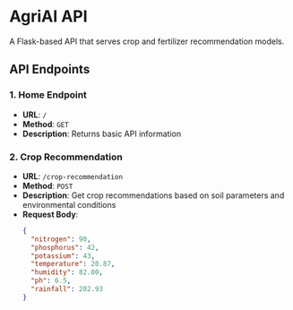 # AgriAI API

A Flask-based API that serves crop and fertilizer recommendation models.

## API Endpoints

### 1. Home Endpoint

- **URL**: `/`
- **Method**: `GET`
- **Description**: Returns basic API information

### 2. Crop Recommendation

- **URL**: `/crop-recommendation`
- **Method**: `POST`
- **Description**: Get crop recommendations based on soil parameters and environmental conditions
- **Request Body**:
  ```json
  {
    "nitrogen": 90,
    "phosphorus": 42,
    "potassium": 43,
    "temperature": 20.87,
    "humidity": 82.00,
    "ph": 6.5,
    "rainfall": 202.93
  }